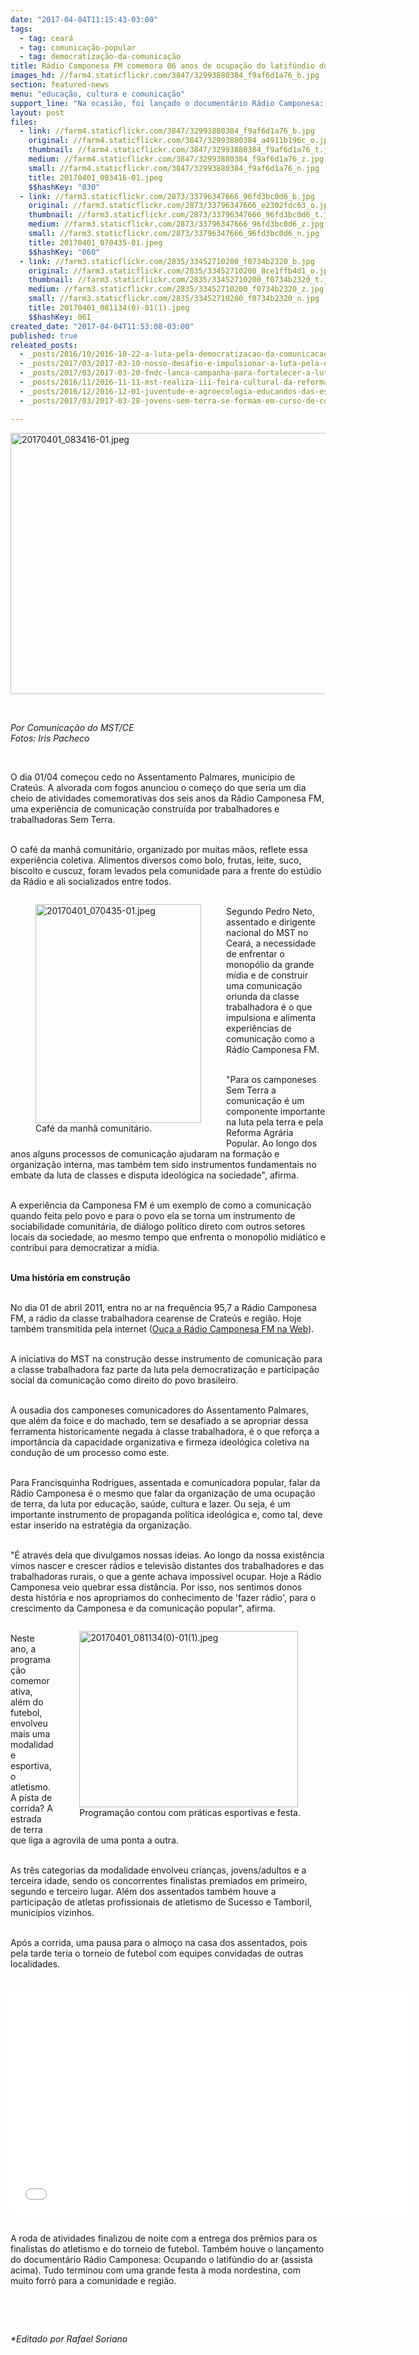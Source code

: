 ```yaml
---
date: "2017-04-04T11:15:43-03:00"
tags:
  - tag: ceará
  - tag: comunicação-popular
  - tag: democratização-da-comunicação
title: Rádio Camponesa FM comemora 06 anos de ocupação do latifúndio do ar
images_hd: //farm4.staticflickr.com/3847/32993880384_f9af6d1a76_b.jpg
section: featured-news
menu: "educação, cultura e comunicação"
support_line: "Na ocasião, foi lançado o documentário Rádio Camponesa: Ocupando o latifúndio do ar."
layout: post
files:
  - link: //farm4.staticflickr.com/3847/32993880384_f9af6d1a76_b.jpg
    original: //farm4.staticflickr.com/3847/32993880384_a4911b196c_o.jpg
    thumbnail: //farm4.staticflickr.com/3847/32993880384_f9af6d1a76_t.jpg
    medium: //farm4.staticflickr.com/3847/32993880384_f9af6d1a76_z.jpg
    small: //farm4.staticflickr.com/3847/32993880384_f9af6d1a76_n.jpg
    title: 20170401_083416-01.jpeg
    $$hashKey: "030"
  - link: //farm3.staticflickr.com/2873/33796347666_96fd3bc0d6_b.jpg
    original: //farm3.staticflickr.com/2873/33796347666_e2302fdc63_o.jpg
    thumbnail: //farm3.staticflickr.com/2873/33796347666_96fd3bc0d6_t.jpg
    medium: //farm3.staticflickr.com/2873/33796347666_96fd3bc0d6_z.jpg
    small: //farm3.staticflickr.com/2873/33796347666_96fd3bc0d6_n.jpg
    title: 20170401_070435-01.jpeg
    $$hashKey: "060"
  - link: //farm3.staticflickr.com/2835/33452710200_f0734b2320_b.jpg
    original: //farm3.staticflickr.com/2835/33452710200_8ce1ffb4d1_o.jpg
    thumbnail: //farm3.staticflickr.com/2835/33452710200_f0734b2320_t.jpg
    medium: //farm3.staticflickr.com/2835/33452710200_f0734b2320_z.jpg
    small: //farm3.staticflickr.com/2835/33452710200_f0734b2320_n.jpg
    title: 20170401_081134(0)-01(1).jpeg
    $$hashKey: 06I
created_date: "2017-04-04T11:53:08-03:00"
published: true
releated_posts:
  - _posts/2016/10/2016-10-22-a-luta-pela-democratizacao-da-comunicacao-e-central-contra-o-golpe.md
  - _posts/2017/03/2017-03-10-nosso-desafio-e-impulsionar-a-luta-pela-democratizacao-da-comunicacao.md
  - _posts/2017/03/2017-03-20-fndc-lanca-campanha-para-fortalecer-a-luta-pela-democratizacao-da-comunicacao.md
  - _posts/2016/11/2016-11-11-mst-realiza-iii-feira-cultural-da-reforma-agraria-ceara.md
  - _posts/2016/12/2016-12-01-juventude-e-agroecologia-educandos-das-escolas-do-campo-do-mst-ce-conclui-curso-de-agroecologia.md
  - _posts/2017/03/2017-03-28-jovens-sem-terra-se-formam-em-curso-de-comunicacao-popular-no-parana.md

---
```

<p><img alt="20170401_083416-01.jpeg" height="418" src="//farm4.staticflickr.com/3847/32993880384_f9af6d1a76_b.jpg" width="700" /></p>

<p>&nbsp;</p>

<p><em>Por Comunica&ccedil;&atilde;o do MST/CE<br />
Fotos: Iris Pacheco</em></p>

<p>&nbsp;</p>

<p>O dia 01/04 come&ccedil;ou cedo no Assentamento Palmares, munic&iacute;pio de Crate&uacute;s. A alvorada com fogos anunciou o come&ccedil;o do que seria um dia cheio de atividades comemorativas dos seis anos da R&aacute;dio Camponesa FM, uma experi&ecirc;ncia de comunica&ccedil;&atilde;o constru&iacute;da por trabalhadores e trabalhadoras Sem Terra.</p>

<p><br />
O caf&eacute; da manh&atilde; comunit&aacute;rio, organizado por muitas m&atilde;os, reflete essa experi&ecirc;ncia coletiva. Alimentos diversos como bolo, frutas, leite, suco, biscoito e cuscuz, foram levados pela comunidade para a frente do est&uacute;dio da R&aacute;dio e ali socializados entre todos.</p>

<figure class="image" style="float:left"><img alt="20170401_070435-01.jpeg" height="350" src="//farm3.staticflickr.com/2873/33796347666_96fd3bc0d6_b.jpg" width="265" />
<figcaption>Caf&eacute; da manh&atilde; comunit&aacute;rio.</figcaption>
</figure>

<p><br />
Segundo Pedro Neto, assentado e dirigente nacional do MST no Cear&aacute;, a necessidade de enfrentar o monop&oacute;lio da grande m&iacute;dia e de construir uma comunica&ccedil;&atilde;o oriunda da classe trabalhadora &eacute; o que impulsiona e alimenta experi&ecirc;ncias de comunica&ccedil;&atilde;o como a R&aacute;dio Camponesa FM.</p>

<p><br />
&quot;Para os camponeses Sem Terra a comunica&ccedil;&atilde;o &eacute; um componente importante na luta pela terra e pela Reforma Agr&aacute;ria Popular. Ao longo dos anos alguns processos de comunica&ccedil;&atilde;o ajudaram na forma&ccedil;&atilde;o e organiza&ccedil;&atilde;o interna, mas tamb&eacute;m tem sido instrumentos fundamentais no embate da luta de classes e disputa ideol&oacute;gica na sociedade&quot;, afirma.</p>

<p><br />
A experi&ecirc;ncia da Camponesa FM &eacute; um exemplo de como a comunica&ccedil;&atilde;o quando feita pelo povo e para o povo ela se torna um instrumento de sociabilidade comunit&aacute;ria, de di&aacute;logo pol&iacute;tico direto com outros setores locais da sociedade, ao mesmo tempo que enfrenta o monop&oacute;lio midi&aacute;tico e contribui para democratizar a m&iacute;dia.</p>

<p><br />
<strong>Uma hist&oacute;ria em constru&ccedil;&atilde;o</strong></p>

<p><br />
No dia 01 de abril 2011, entra no ar na frequ&ecirc;ncia 95,7 a R&aacute;dio Camponesa FM, a r&aacute;dio da classe trabalhadora cearense de Crate&uacute;s e regi&atilde;o. Hoje tamb&eacute;m transmitida pela internet (<a href="http://www.radios.com.br/aovivo/radio-camponesa-fm/38380">Ou&ccedil;a a R&aacute;dio Camponesa FM na Web</a>).</p>

<p><br />
A iniciativa do MST na constru&ccedil;&atilde;o desse instrumento de comunica&ccedil;&atilde;o para a classe trabalhadora faz parte da luta pela democratiza&ccedil;&atilde;o e participa&ccedil;&atilde;o social da comunica&ccedil;&atilde;o como direito do povo brasileiro.</p>

<p><br />
A ousadia dos camponeses comunicadores do Assentamento Palmares, que al&eacute;m da foice e do machado, tem se desafiado a se apropriar dessa ferramenta historicamente negada &agrave; classe trabalhadora, &eacute; o que refor&ccedil;a a import&acirc;ncia da capacidade organizativa e firmeza ideol&oacute;gica coletiva na condu&ccedil;&atilde;o de um processo como este.</p>

<p><br />
Para Francisquinha Rodrigues, assentada e comunicadora popular, falar da R&aacute;dio Camponesa &eacute; o mesmo que falar da organiza&ccedil;&atilde;o de uma ocupa&ccedil;&atilde;o de terra, da luta por educa&ccedil;&atilde;o, sa&uacute;de, cultura e lazer. Ou seja, &eacute; um importante instrumento de propaganda pol&iacute;tica ideol&oacute;gica e, como tal, deve estar inserido na estrat&eacute;gia da organiza&ccedil;&atilde;o.</p>

<p><br />
&quot;&Eacute; atrav&eacute;s dela que divulgamos nossas ideias. Ao longo da nossa exist&ecirc;ncia vimos nascer e crescer r&aacute;dios e televis&atilde;o distantes dos trabalhadores e das trabalhadoras rurais, o que a gente achava imposs&iacute;vel ocupar. Hoje a R&aacute;dio Camponesa veio quebrar essa dist&acirc;ncia. Por isso, nos sentimos donos desta hist&oacute;ria e nos apropriamos do conhecimento de &#39;fazer r&aacute;dio&#39;, para o crescimento da Camponesa e da comunica&ccedil;&atilde;o popular&quot;, afirma.</p>

<figure class="image" style="float:right"><img alt="20170401_081134(0)-01(1).jpeg" height="282" src="//farm3.staticflickr.com/2835/33452710200_f0734b2320_b.jpg" width="350" />
<figcaption>Programa&ccedil;&atilde;o contou com pr&aacute;ticas esportivas e festa.</figcaption>
</figure>

<p><br />
Neste ano, a programa&ccedil;&atilde;o comemorativa, al&eacute;m do futebol, envolveu mais uma modalidade esportiva, o atletismo. A pista de corrida? A estrada de terra que liga a agrovila de uma ponta a outra.</p>

<p><br />
As tr&ecirc;s categorias da modalidade envolveu crian&ccedil;as, jovens/adultos e a terceira idade, sendo os concorrentes finalistas premiados em primeiro, segundo e terceiro lugar. Al&eacute;m dos assentados tamb&eacute;m houve a participa&ccedil;&atilde;o de atletas profissionais de atletismo de Sucesso e Tamboril, munic&iacute;pios vizinhos.</p>

<p><br />
Ap&oacute;s a corrida, uma pausa para o almo&ccedil;o na casa dos assentados, pois pela tarde teria o torneio de futebol com equipes convidadas de outras localidades.</p>

<p><br />
<iframe allowfullscreen="" frameborder="0" height="360" src="//www.youtube.com/embed/v3R5grILqiE" width="640"></iframe></p>

<p><br />
A roda de atividades finalizou de noite com a entrega dos pr&ecirc;mios para os finalistas do atletismo e do torneio de futebol. Tamb&eacute;m houve o lan&ccedil;amento do document&aacute;rio R&aacute;dio Camponesa: Ocupando o latif&uacute;ndio do ar (assista acima). Tudo terminou com uma grande festa &agrave; moda nordestina, com muito forr&oacute; para a comunidade e regi&atilde;o.</p>

<p>&nbsp;</p>

<p>&nbsp;</p>

<p><em>*Editado por Rafael Soriano</em></p>

